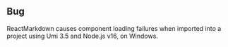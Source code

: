 ## Bug

ReactMarkdown causes component loading failures when imported into a project using Umi 3.5 and Node.js v16, on Windows.
